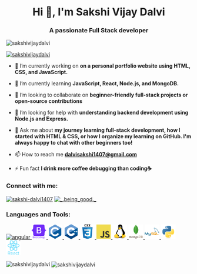 <h1 align="center">Hi 👋, I'm Sakshi Vijay Dalvi</h1>
<h3 align="center">A passionate Full Stack developer</h3>

<p align="left"> <img src="https://komarev.com/ghpvc/?username=sakshivijaydalvi&label=Profile%20views&color=0e75b6&style=flat" alt="sakshivijaydalvi" /> </p>

<p align="left"> <a href="https://github.com/ryo-ma/github-profile-trophy"><img src="https://github-profile-trophy.vercel.app/?username=sakshivijaydalvi" alt="sakshivijaydalvi" /></a> </p>

- 🔭 I’m currently working on **on a personal portfolio website using HTML, CSS, and JavaScript.**

- 🌱 I’m currently learning **JavaScript, React, Node.js, and MongoDB.**

- 👯 I’m looking to collaborate on **beginner-friendly full-stack projects or open-source contributions**

- 🤝 I’m looking for help with **understanding backend development using Node.js and Express.**

- 💬 Ask me about **my journey learning full-stack development, how I started with HTML & CSS, or how I organize my learning on GitHub. I'm always happy to chat with other beginners too!**

- 📫 How to reach me **dalvisakshi1407@gmail.com**

- ⚡ Fun fact **I drink more coffee debugging than coding☕️**

<h3 align="left">Connect with me:</h3>
<p align="left">
<a href="https://linkedin.com/in/sakshi-dalvi1407" target="blank"><img align="center" src="https://raw.githubusercontent.com/rahuldkjain/github-profile-readme-generator/master/src/images/icons/Social/linked-in-alt.svg" alt="sakshi-dalvi1407" height="30" width="40" /></a>
<a href="https://instagram.com/_.being_good._" target="blank"><img align="center" src="https://raw.githubusercontent.com/rahuldkjain/github-profile-readme-generator/master/src/images/icons/Social/instagram.svg" alt="_.being_good._" height="30" width="40" /></a>
</p>

<h3 align="left">Languages and Tools:</h3>
<p align="left"> <a href="https://angular.io" target="_blank" rel="noreferrer"> <img src="https://angular.io/assets/images/logos/angular/angular.svg" alt="angular" width="40" height="40"/> </a> <a href="https://getbootstrap.com" target="_blank" rel="noreferrer"> <img src="https://raw.githubusercontent.com/devicons/devicon/master/icons/bootstrap/bootstrap-plain-wordmark.svg" alt="bootstrap" width="40" height="40"/> </a> <a href="https://www.cprogramming.com/" target="_blank" rel="noreferrer"> <img src="https://raw.githubusercontent.com/devicons/devicon/master/icons/c/c-original.svg" alt="c" width="40" height="40"/> </a> <a href="https://www.w3schools.com/cpp/" target="_blank" rel="noreferrer"> <img src="https://raw.githubusercontent.com/devicons/devicon/master/icons/cplusplus/cplusplus-original.svg" alt="cplusplus" width="40" height="40"/> </a> <a href="https://www.w3schools.com/css/" target="_blank" rel="noreferrer"> <img src="https://raw.githubusercontent.com/devicons/devicon/master/icons/css3/css3-original-wordmark.svg" alt="css3" width="40" height="40"/> </a> <a href="https://developer.mozilla.org/en-US/docs/Web/JavaScript" target="_blank" rel="noreferrer"> <img src="https://raw.githubusercontent.com/devicons/devicon/master/icons/javascript/javascript-original.svg" alt="javascript" width="40" height="40"/> </a> <a href="https://www.linux.org/" target="_blank" rel="noreferrer"> <img src="https://raw.githubusercontent.com/devicons/devicon/master/icons/linux/linux-original.svg" alt="linux" width="40" height="40"/> </a> <a href="https://www.mongodb.com/" target="_blank" rel="noreferrer"> <img src="https://raw.githubusercontent.com/devicons/devicon/master/icons/mongodb/mongodb-original-wordmark.svg" alt="mongodb" width="40" height="40"/> </a> <a href="https://www.mysql.com/" target="_blank" rel="noreferrer"> <img src="https://raw.githubusercontent.com/devicons/devicon/master/icons/mysql/mysql-original-wordmark.svg" alt="mysql" width="40" height="40"/> </a> <a href="https://www.python.org" target="_blank" rel="noreferrer"> <img src="https://raw.githubusercontent.com/devicons/devicon/master/icons/python/python-original.svg" alt="python" width="40" height="40"/> </a> <a href="https://reactjs.org/" target="_blank" rel="noreferrer"> <img src="https://raw.githubusercontent.com/devicons/devicon/master/icons/react/react-original-wordmark.svg" alt="react" width="40" height="40"/> </a> </p>

<p><img align="left" src="https://github-readme-stats.vercel.app/api/top-langs?username=sakshivijaydalvi&show_icons=true&locale=en&layout=compact" alt="sakshivijaydalvi" /></p>

<p>&nbsp;<img align="center" src="https://github-readme-stats.vercel.app/api?username=sakshivijaydalvi&show_icons=true&locale=en" alt="sakshivijaydalvi" /></p>
